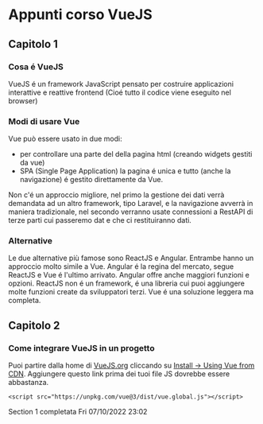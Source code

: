 # Appunti corso VueJS
## Capitolo 1
### **Cosa é VueJS**

VueJS é un framework JavaScript pensato per costruire applicazioni interattive e reattive frontend (Cioé tutto il codice viene eseguito nel browser)

### **Modi di usare Vue**

Vue può essere usato in due modi:
- per controllare una parte del della pagina html (creando widgets gestiti da vue)
- SPA (Single Page Application) la pagina é unica e tutto (anche la navigazione) é gestito direttamente da Vue.

Non c'é un approccio migliore, nel primo la gestione dei dati verrà demandata ad un altro framework, tipo Laravel, e la navigazione avverrà in maniera tradizionale, nel secondo verranno usate connessioni a RestAPI di terze parti cui passeremo dat e che ci restituiranno dati.

### **Alternative**
Le due alternative più famose sono ReactJS e Angular. Entrambe hanno un approccio molto simile a Vue. Angular é la regina del mercato, segue ReactJS e Vue é l'ultimo arrivato.
Angular offre anche maggiori funzioni e opzioni. ReactJS non é un framework, é una libreria cui puoi aggiungere molte funzioni create da sviluppatori terzi. Vue é una soluzione leggera ma completa.

## Capitolo 2
### **Come integrare VueJS in un progetto**
Puoi partire dalla home di [VueJS.org](https://vuejs.org/) cliccando su [Install -> Using Vue from CDN](https://vuejs.org/guide/quick-start.html#using-vue-from-cdn).
Aggiungere questo link prima dei tuoi file JS dovrebbe essere abbastanza.
```
<script src="https://unpkg.com/vue@3/dist/vue.global.js"></script>
```

Section 1 completata Fri 07/10/2022 23:02
